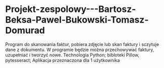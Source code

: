 # Projekt-zespolowy---Bartosz-Beksa-Pawel-Bukowski-Tomasz-Domurad

Program do skanowania faktur, pobiera zdjęcie lub skan faktury i sczytuje dane z dokumentu. W programie będzie można przechowywać faktury, uzupełniać i tworzyć nowe.
Technologia Python; bibloteki Pillow, pytesseract; Aplikacja przeznaczona dla 1 użytkownika
